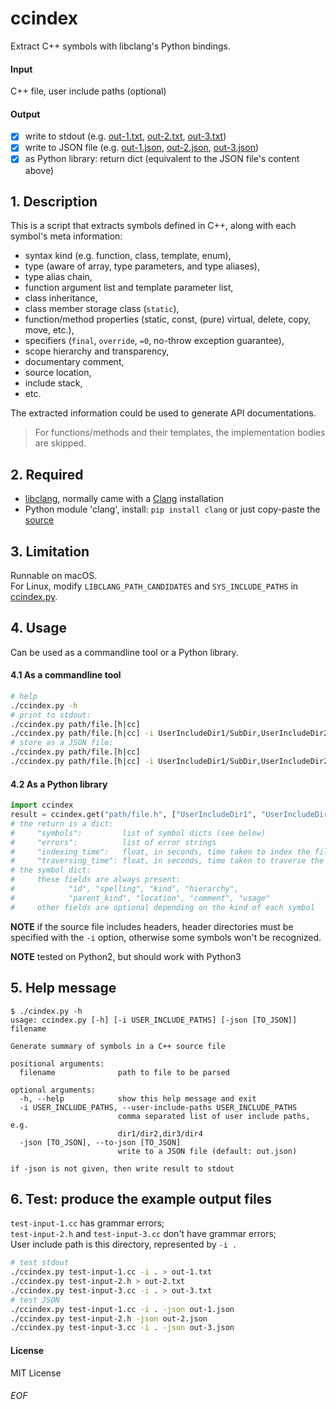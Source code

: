 # ccindex

Extract C++ symbols with libclang's Python bindings.

#### Input<br>
C++ file, user include paths (optional)

#### Output
- [x] write to stdout (e.g. [out-1.txt](out-1.txt), [out-2.txt](out-2.txt), [out-3.txt](out-3.txt))
- [x] write to JSON file (e.g. [out-1.json](out-1.json), [out-2.json](out-2.json), [out-3.json](out-3.json))
- [x] as Python library: return dict (equivalent to the JSON file's content above)

## 1. Description
This is a script that extracts symbols defined in C++, along with each symbol's meta information:
- syntax kind (e.g. function, class, template, enum),
- type (aware of array, type parameters, and type aliases),
- type alias chain,
- function argument list and template parameter list,
- class inheritance,
- class member storage class (`static`),
- function/method properties (static, const, (pure) virtual, delete, copy, move, etc.),
- specifiers (`final`, `override`, `=0`, no-throw exception guarantee),
- scope hierarchy and transparency,
- documentary comment,
- source location,
- include stack,
- etc.

The extracted information could be used to generate API documentations.

> For functions/methods and their templates, the implementation bodies are skipped.

## 2. Required
- [libclang](http://www.llvm.org/devmtg/2010-11/Gregor-libclang.pdf), normally came with a [Clang](http://clang.llvm.org) installation
- Python module 'clang', install: `pip install clang` or just copy-paste the [source](https://github.com/llvm-mirror/clang/tree/master/bindings/python/clang)

## 3. Limitation

Runnable on macOS.<br>For Linux, modify `LIBCLANG_PATH_CANDIDATES` and `SYS_INCLUDE_PATHS` in [ccindex.py](ccindex.py).

## 4. Usage
Can be used as a commandline tool or a Python library.

#### 4.1 As a commandline tool
```sh
# help
./ccindex.py -h
# print to stdout:
./ccindex.py path/file.[h|cc]
./ccindex.py path/file.[h|cc] -i UserIncludeDir1/SubDir,UserIncludeDir2
# store as a JSON file:
./ccindex.py path/file.[h|cc]
./ccindex.py path/file.[h|cc] -i UserIncludeDir1/SubDir,UserIncludeDir2 -json out.json
```

#### 4.2 As a Python library
```python
import ccindex
result = ccindex.get("path/file.h", ["UserIncludeDir1", "UserIncludeDir2"])
# the return is a dict:
#     "symbols":         list of symbol dicts (see below)
#     "errors":          list of error strings
#     "indexing_time":   float, in seconds, time taken to index the file
#     "traversing_time": float, in seconds, time taken to traverse the AST
# the symbol dict:
#     these fields are always present:
#            "id", "spelling", "kind", "hierarchy",
#            "parent_kind", "location", "comment", "usage"
#     other fields are optional depending on the kind of each symbol
```

**NOTE** if the source file includes headers, header directories must be specified with the `-i` option, otherwise some symbols won't be recognized.

**NOTE** tested on Python2, but should work with Python3

## 5. Help message
```
$ ./cindex.py -h
usage: ccindex.py [-h] [-i USER_INCLUDE_PATHS] [-json [TO_JSON]] filename

Generate summary of symbols in a C++ source file

positional arguments:
  filename              path to file to be parsed

optional arguments:
  -h, --help            show this help message and exit
  -i USER_INCLUDE_PATHS, --user-include-paths USER_INCLUDE_PATHS
                        comma separated list of user include paths, e.g.
                        dir1/dir2,dir3/dir4
  -json [TO_JSON], --to-json [TO_JSON]
                        write to a JSON file (default: out.json)

if -json is not given, then write result to stdout
```

## 6. Test: produce the example output files
`test-input-1.cc` has grammar errors;<br>
`test-input-2.h` and `test-input-3.cc` don't have grammar errors;<br>
User include path is this directory, represented by `-i .`
```sh
# test stdout
./ccindex.py test-input-1.cc -i . > out-1.txt
./ccindex.py test-input-2.h > out-2.txt
./ccindex.py test-input-3.cc -i . > out-3.txt
# test JSON
./ccindex.py test-input-1.cc -i . -json out-1.json
./ccindex.py test-input-2.h -json out-2.json
./ccindex.py test-input-3.cc -i . -json out-3.json
```

#### License
MIT License

###### EOF